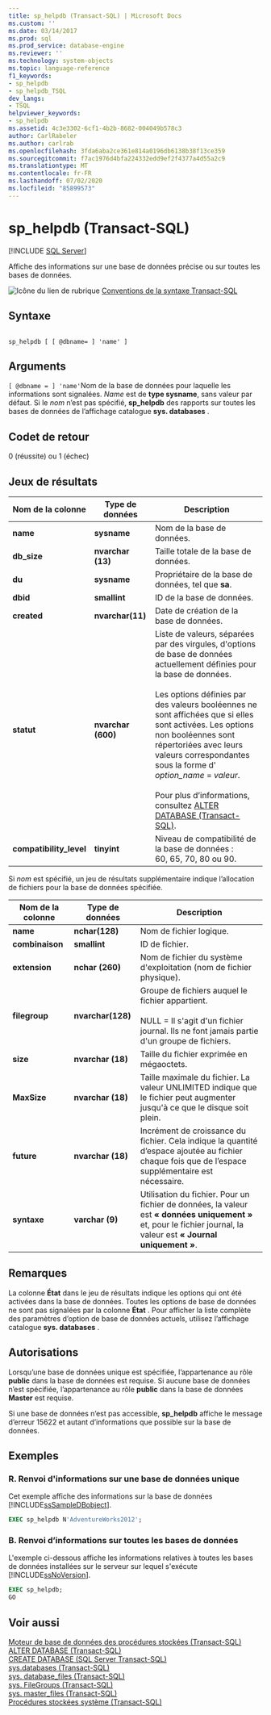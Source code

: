 ```yaml
---
title: sp_helpdb (Transact-SQL) | Microsoft Docs
ms.custom: ''
ms.date: 03/14/2017
ms.prod: sql
ms.prod_service: database-engine
ms.reviewer: ''
ms.technology: system-objects
ms.topic: language-reference
f1_keywords:
- sp_helpdb
- sp_helpdb_TSQL
dev_langs:
- TSQL
helpviewer_keywords:
- sp_helpdb
ms.assetid: 4c3e3302-6cf1-4b2b-8682-004049b578c3
author: CarlRabeler
ms.author: carlrab
ms.openlocfilehash: 3fda6aba2ce361e814a0196db6138b38f13ce359
ms.sourcegitcommit: f7ac1976d4bfa224332edd9ef2f4377a4d55a2c9
ms.translationtype: MT
ms.contentlocale: fr-FR
ms.lasthandoff: 07/02/2020
ms.locfileid: "85899573"
---
```

# <a name="sp_helpdb-transact-sql"></a>sp_helpdb (Transact-SQL)
[!INCLUDE [SQL Server](../../includes/applies-to-version/sqlserver.md)]

  Affiche des informations sur une base de données précise ou sur toutes les bases de données.  
  
 ![Icône du lien de rubrique](../../database-engine/configure-windows/media/topic-link.gif "Icône du lien de rubrique") [Conventions de la syntaxe Transact-SQL](../../t-sql/language-elements/transact-sql-syntax-conventions-transact-sql.md)  
  
## <a name="syntax"></a>Syntaxe  
  
```  
  
sp_helpdb [ [ @dbname= ] 'name' ]  
```  
  
## <a name="arguments"></a>Arguments  
`[ @dbname = ] 'name'`Nom de la base de données pour laquelle les informations sont signalées. *Name* est de **type sysname**, sans valeur par défaut. Si le *nom* n’est pas spécifié, **sp_helpdb** des rapports sur toutes les bases de données de l’affichage catalogue **sys. databases** .  
  
## <a name="return-code-values"></a>Codet de retour  
 0 (réussite) ou 1 (échec)  
  
## <a name="result-sets"></a>Jeux de résultats  
  
|Nom de la colonne|Type de données|Description|  
|-----------------|---------------|-----------------|  
|**name**|**sysname**|Nom de la base de données.|  
|**db_size**|**nvarchar (13)**|Taille totale de la base de données.|  
|**du**|**sysname**|Propriétaire de la base de données, tel que **sa**.|  
|**dbid**|**smallint**|ID de la base de données.|  
|**created**|**nvarchar(11)**|Date de création de la base de données.|  
|**statut**|**nvarchar (600)**|Liste de valeurs, séparées par des virgules, d'options de base de données actuellement définies pour la base de données.<br /><br /> Les options définies par des valeurs booléennes ne sont affichées que si elles sont activées. Les options non booléennes sont répertoriées avec leurs valeurs correspondantes sous la forme d' *option_name* = *valeur*.<br /><br /> Pour plus d’informations, consultez [ALTER DATABASE &#40;Transact-SQL&#41;](../../t-sql/statements/alter-database-transact-sql.md).|  
|**compatibility_level**|**tinyint**|Niveau de compatibilité de la base de données : 60, 65, 70, 80 ou 90.|  
  
 Si *nom* est spécifié, un jeu de résultats supplémentaire indique l’allocation de fichiers pour la base de données spécifiée.  
  
|Nom de la colonne|Type de données|Description|  
|-----------------|---------------|-----------------|  
|**name**|**nchar(128)**|Nom de fichier logique.|  
|**combinaison**|**smallint**|ID de fichier.|  
|**extension**|**nchar (260)**|Nom de fichier du système d'exploitation (nom de fichier physique).|  
|**filegroup**|**nvarchar(128)**|Groupe de fichiers auquel le fichier appartient.<br /><br /> NULL = Il s'agit d'un fichier journal. Ils ne font jamais partie d'un groupe de fichiers.|  
|**size**|**nvarchar (18)**|Taille du fichier exprimée en mégaoctets.|  
|**MaxSize**|**nvarchar (18)**|Taille maximale du fichier. La valeur UNLIMITED indique que le fichier peut augmenter jusqu'à ce que le disque soit plein.|  
|**future**|**nvarchar (18)**|Incrément de croissance du fichier. Cela indique la quantité d’espace ajoutée au fichier chaque fois que de l’espace supplémentaire est nécessaire.|  
|**syntaxe**|**varchar (9)**|Utilisation du fichier. Pour un fichier de données, la valeur est **« données uniquement »** et, pour le fichier journal, la valeur est **« Journal uniquement »**.|  
  
## <a name="remarks"></a>Remarques  
 La colonne **État** dans le jeu de résultats indique les options qui ont été activées dans la base de données. Toutes les options de base de données ne sont pas signalées par la colonne **État** . Pour afficher la liste complète des paramètres d’option de base de données actuels, utilisez l’affichage catalogue **sys. databases** .  
  
## <a name="permissions"></a>Autorisations  
 Lorsqu’une base de données unique est spécifiée, l’appartenance au rôle **public** dans la base de données est requise. Si aucune base de données n’est spécifiée, l’appartenance au rôle **public** dans la base de données **Master** est requise.  
  
 Si une base de données n’est pas accessible, **sp_helpdb** affiche le message d’erreur 15622 et autant d’informations que possible sur la base de données.  
  
## <a name="examples"></a>Exemples  
  
### <a name="a-returning-information-about-a-single-database"></a>R. Renvoi d'informations sur une base de données unique  
 Cet exemple affiche des informations sur la base de données [!INCLUDE[ssSampleDBobject](../../includes/sssampledbobject-md.md)].  
  
```sql  
EXEC sp_helpdb N'AdventureWorks2012';  
```  
  
### <a name="b-returning-information-about-all-databases"></a>B. Renvoi d’informations sur toutes les bases de données  
 L'exemple ci-dessous affiche les informations relatives à toutes les bases de données installées sur le serveur sur lequel s'exécute [!INCLUDE[ssNoVersion](../../includes/ssnoversion-md.md)].  
  
```sql  
EXEC sp_helpdb;  
GO  
```  
  
## <a name="see-also"></a>Voir aussi  
 [Moteur de base de données des procédures stockées &#40;Transact-SQL&#41;](../../relational-databases/system-stored-procedures/database-engine-stored-procedures-transact-sql.md)   
 [ALTER DATABASE &#40;Transact-SQL&#41;](../../t-sql/statements/alter-database-transact-sql.md)   
 [CREATE DATABASE &#40;SQL Server Transact-SQL&#41;](../../t-sql/statements/create-database-sql-server-transact-sql.md)   
 [sys.databases &#40;Transact-SQL&#41;](../../relational-databases/system-catalog-views/sys-databases-transact-sql.md)   
 [sys. database_files &#40;Transact-SQL&#41;](../../relational-databases/system-catalog-views/sys-database-files-transact-sql.md)   
 [sys. FileGroups &#40;Transact-SQL&#41;](../../relational-databases/system-catalog-views/sys-filegroups-transact-sql.md)   
 [sys. master_files &#40;Transact-SQL&#41;](../../relational-databases/system-catalog-views/sys-master-files-transact-sql.md)   
 [Procédures stockées système &#40;Transact-SQL&#41;](../../relational-databases/system-stored-procedures/system-stored-procedures-transact-sql.md)  
  
  
